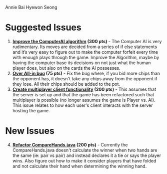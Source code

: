 Annie Bai  Hyewon Seong

Suggested Issues
=================

1. **[Improve the ComputerAI algorithm](https://github.com/ucsb-cs56-projects/cs56-games-poker/issues/55) (300 pts)** - The Computer AI is very rudimentary. Its moves are decided from a series of if else statements and it’s very easy to figure out to make the computer forfeit every time with enough plays through the game. Improve the Algorithm, maybe by having the computer base its decisions on not just what the human player does, but also on the cards the AI possesses.
2. **[Over All-in bug](https://github.com/ucsb-cs56-projects/cs56-games-poker/issues/74) (75 pts)** - Fix the bug where, if you bid more chips than the opponent has, it doesn't take any chips away from the opponent if they lose. All their chips should be added to the pot.
3. **[Create multiplayer client functionality](https://github.com/ucsb-cs56-projects/cs56-games-poker/issues/69) (200 pts)** - This assumes that the server is set up and that the game has been refactored such that multiplayer is possible (no longer assumes the game is Player vs. AI). This issue relates to how each user's client interacts with the server hosting the game.

New Issues
==========

4. **[Refactor CompareHands.java](https://github.com/ucsb-cs56-projects/cs56-games-poker/issues/83) (200 pts)** - Currently the CompareHands.java doesn't calculate the winner when two hands are the same (ie: pair vs pair) and instead declares it a tie or says the player wins. Also figure out how to make it consider players that have folded and not calculate their hand when determining the winning hand.
